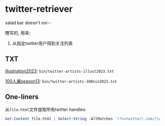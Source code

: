 # twitter-retriever
salad bar doesn't exi--

瞎写的, 用来:
1. 从指定twitter用户得到关注列表



## TXT

[illustration2023](https://illustration.media/about): `bin/twitter-artists-illust2023.txt`

[100人展season13](https://www.eshi100.com/season13/index.html#Artist): `bin/twitter-artists-100nin2023.txt`



## One-liners

从`file.html`文件提取所有twitter handles:
```powershell
Get-Content file.html | Select-String -AllMatches '(?<=twitter\.com/)\w+' | Select-Object -ExpandProperty Matches | Select-Object -ExpandProperty Value | Out-File -Encoding utf8 handles.txt
```


